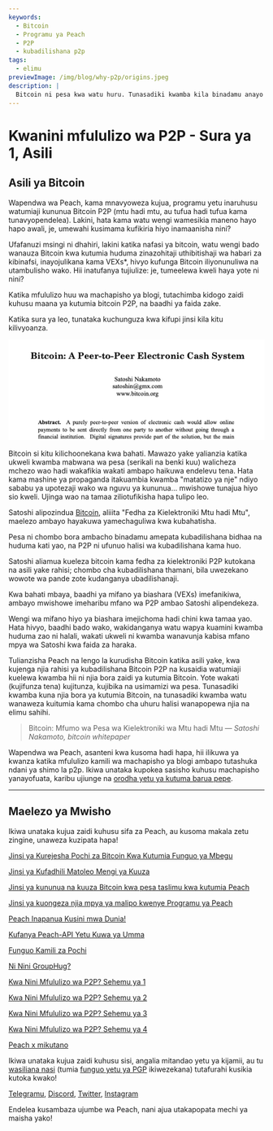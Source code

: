 ```yaml
---
keywords:
  - Bitcoin
  - Programu ya Peach
  - P2P
  - kubadilishana p2p
tags:
  - elimu
previewImage: /img/blog/why-p2p/origins.jpeg
description: |
  Bitcoin ni pesa kwa watu huru. Tunasadiki kwamba kila binadamu anayo haki ya kuchagua pesa anayotumia kuhifadhi utajiri wake, matokeo ya kazi yake, muda wake na nishati yake. Malengo ya Peach ni kuchangia kwa kiasi chake katika kukubalika kwa Bitcoin mikononi mwa watu.
---
```


# Kwanini mfululizo wa P2P - Sura ya 1, Asili

## Asili ya Bitcoin

Wapendwa wa Peach, kama mnavyoweza kujua, programu yetu inaruhusu watumiaji kununua Bitcoin P2P (mtu hadi mtu, au tufua hadi tufua kama tunavyopendelea). Lakini, hata kama watu wengi wamesikia maneno hayo hapo awali, je, umewahi kusimama kufikiria hiyo inamaanisha nini?

Ufafanuzi msingi ni dhahiri, lakini katika nafasi ya bitcoin, watu wengi bado wanauza Bitcoin kwa kutumia huduma zinazohitaji uthibitishaji wa habari za kibinafsi, inayojulikana kama VEXs\*, hivyo kufunga Bitcoin iliyonunuliwa na utambulisho wako. Hii inatufanya tujiulize: je, tumeelewa kweli haya yote ni nini?

Katika mfululizo huu wa machapisho ya blogi, tutachimba kidogo zaidi kuhusu maana ya kutumia bitcoin P2P, na baadhi ya faida zake.

Katika sura ya leo, tunataka kuchunguza kwa kifupi jinsi kila kitu kilivyoanza.

![bitcoin whitepaper](/img/blog/why-p2p/whitepaper-intro.png)

Bitcoin si kitu kilichoonekana kwa bahati. Mawazo yake yalianzia katika ukweli kwamba mabwana wa pesa (serikali na benki kuu) walicheza mchezo wao hadi wakafikia wakati ambapo haikuwa endelevu tena.
Hata kama mashine ya propaganda itakuambia kwamba "matatizo ya nje" ndiyo sababu ya upotezaji wako wa nguvu ya kununua... mwishowe tunajua hiyo sio kweli. Ujinga wao na tamaa ziliotufikisha hapa tulipo leo.

Satoshi alipozindua [Bitcoin](https://peachbitcoin.com/bitcoin.pdf), aliiita "Fedha za Kielektroniki Mtu hadi Mtu", maelezo ambayo hayakuwa yamechaguliwa kwa kubahatisha.

Pesa ni chombo bora ambacho binadamu amepata kubadilishana bidhaa na huduma kati yao, na P2P ni ufunuo halisi wa kubadilishana kama huo.

Satoshi aliamua kueleza bitcoin kama fedha za kielektroniki P2P kutokana na asili yake rahisi; chombo cha kubadilishana thamani, bila uwezekano wowote wa pande zote kudanganya ubadilishanaji.

Kwa bahati mbaya, baadhi ya mifano ya biashara (VEXs) imefanikiwa, ambayo mwishowe imeharibu mfano wa P2P ambao Satoshi alipendekeza.

Wengi wa mifano hiyo ya biashara imejichoma hadi chini kwa tamaa yao. Hata hivyo, baadhi bado wako, wakidanganya watu wapya kuamini kwamba huduma zao ni halali, wakati ukweli ni kwamba wanavunja kabisa mfano mpya wa Satoshi kwa faida za haraka.

Tulianzisha Peach na lengo la kurudisha Bitcoin katika asili yake, kwa kujenga njia rahisi ya kubadilishana Bitcoin P2P na kusaidia watumiaji kuelewa kwamba hii ni njia bora zaidi ya kutumia Bitcoin. Yote wakati (kujifunza tena) kujitunza, kujibika na usimamizi wa pesa.
Tunasadiki kwamba kuna njia bora ya kutumia Bitcoin, na tunasadiki kwamba watu wanaweza kuitumia kama chombo cha uhuru halisi wanapopewa njia na elimu sahihi.

> Bitcoin: Mfumo wa Pesa wa Kielektroniki wa Mtu hadi Mtu
> <cite>— Satoshi Nakamoto, bitcoin whitepaper</cite>

Wapendwa wa Peach, asanteni kwa kusoma hadi hapa, hii ilikuwa ya kwanza katika mfululizo kamili wa machapisho ya blogi ambapo tutashuka ndani ya shimo la p2p. Ikiwa unataka kupokea sasisho kuhusu machapisho yanayofuata, karibu ujiunge na [orodha yetu ya kutuma barua pepe](https://peachbitcoin.com).

---

## Maelezo ya Mwisho

Ikiwa unataka kujua zaidi kuhusu sifa za Peach, au kusoma makala zetu zingine, unaweza kuzipata hapa!

[Jinsi ya Kurejesha Pochi za Bitcoin Kwa Kutumia Funguo ya Mbegu](https://peachbitcoin.com/sw/blog/how-to-restore-peach-wallet/)

[Jinsi ya Kufadhili Matoleo Mengi ya Kuuza](https://peachbitcoin.com/sw/blog/funding-multiple-sell-offers/)

[Jinsi ya kununua na kuuza Bitcoin kwa pesa taslimu kwa kutumia Peach](https://peachbitcoin.com/sw/blog/how-to-buy-and-sell-bitcoin-with-cash-using-peach/)

[Jinsi ya kuongeza njia mpya ya malipo kwenye Programu ya Peach](https://peachbitcoin.com/sw/blog/how-to-add-a-payment-method/)

[Peach Inapanua Kusini mwa Dunia!](https://peachbitcoin.com/sw/blog/peach-expands-to-the-global-south/)

[Kufanya Peach-API Yetu Kuwa ya Umma](https://peachbitcoin.com/sw/blog/making-our-peach-api-public/)

[Funguo Kamili za Pochi](https://peachbitcoin.com/sw/blog/full-wallet-functionality/)

[Ni Nini GroupHug?](https://peachbitcoin.com/sw/blog/group-hug/)

[Kwa Nini Mfululizo wa P2P? Sehemu ya 1](https://peachbitcoin.com/sw/blog/why-p2p-chapter-1/)

[Kwa Nini Mfululizo wa P2P? Sehemu ya 2](https://peachbitcoin.com/sw/blog/why-p2p-chapter-2/)

[Kwa Nini Mfululizo wa P2P? Sehemu ya 3](https://peachbitcoin.com/sw/blog/why-p2p-chapter-3-circular-economies/)

[Kwa Nini Mfululizo wa P2P? Sehemu ya 4](https://peachbitcoin.com/sw/blog/why-p2p-chapter-4-chains-of-trust/)

[Peach x mikutano](https://peachbitcoin.com/sw/blog/peach-for-meetups/)

Ikiwa unataka kujua zaidi kuhusu sisi, angalia mitandao yetu ya kijamii, au tu [wasiliana nasi](mailto:hello@peachbitcoin.com) (tumia [funguo yetu ya PGP](https://keys.openpgp.org/vks/v1/by-fingerprint/48339A19645E2E53488E0E5479E1B270FACD1BD2) ikiwezekana) tutafurahi kusikia kutoka kwako!

[Telegramu](https://t.me/+GkOW1J-ixBBkZWRk), [Discord](https://discord.gg/ypeHz3SW54), [Twitter](https://twitter.com/peachbitcoin), [Instagram](https://instagram.com/peachbitcoin)

Endelea kusambaza ujumbe wa Peach, nani ajua utakapopata mechi ya maisha yako!
